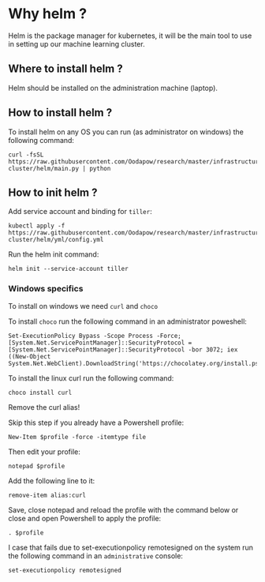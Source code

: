 # Why helm ?

Helm is the package manager for kubernetes, it will be the main tool to use in setting up our machine learning cluster.

## Where to install helm ?

Helm should be installed on the administration machine (laptop).

## How to install helm ?

To install helm on any OS you can run (as administrator on windows) the following command:

```
curl -fsSL https://raw.githubusercontent.com/Oodapow/research/master/infrastructure/l2-cluster/helm/main.py | python
```

## How to init helm ?

Add service account and binding for `tiller`:

```
kubectl apply -f https://raw.githubusercontent.com/Oodapow/research/master/infrastructure/l2-cluster/helm/yml/config.yml
```

Run the helm init command:

```
helm init --service-account tiller
```

### Windows specifics

To install on windows we need `curl` and `choco`

To install `choco` run the following command in an administrator poweshell:
```
Set-ExecutionPolicy Bypass -Scope Process -Force; [System.Net.ServicePointManager]::SecurityProtocol = [System.Net.ServicePointManager]::SecurityProtocol -bor 3072; iex ((New-Object System.Net.WebClient).DownloadString('https://chocolatey.org/install.ps1'))
```

To install the linux curl run the following command:
```
choco install curl
```

Remove the curl alias!


Skip this step if you already have a Powershell profile:

```
New-Item $profile -force -itemtype file
```

Then edit your profile:

```
notepad $profile
```

Add the following line to it:

```
remove-item alias:curl
```

Save, close notepad and reload the profile with the command below or close and open Powershell to apply the profile:

```
. $profile
```

I case that fails due to set-executionpolicy remotesigned on the system run the following command in an `administrative` console:
```
set-executionpolicy remotesigned
```
